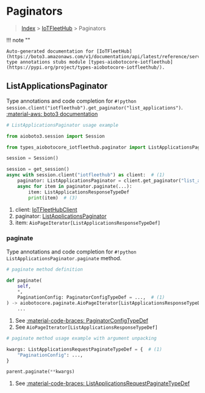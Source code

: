 # Paginators

> [Index](../README.md) > [IoTFleetHub](./README.md) > Paginators

!!! note ""

    Auto-generated documentation for [IoTFleetHub](https://boto3.amazonaws.com/v1/documentation/api/latest/reference/services/iotfleethub.html#iotfleethub)
    type annotations stubs module [types-aiobotocore-iotfleethub](https://pypi.org/project/types-aiobotocore-iotfleethub/).

## ListApplicationsPaginator

Type annotations and code completion for `#!python session.client("iotfleethub").get_paginator("list_applications")`.
[:material-aws: boto3 documentation](https://boto3.amazonaws.com/v1/documentation/api/latest/reference/services/iotfleethub/paginator/ListApplications.html#IoTFleetHub.Paginator.ListApplications)

```python
# ListApplicationsPaginator usage example

from aioboto3.session import Session

from types_aiobotocore_iotfleethub.paginator import ListApplicationsPaginator

session = Session()

session = get_session()
async with session.client("iotfleethub") as client:  # (1)
    paginator: ListApplicationsPaginator = client.get_paginator("list_applications")  # (2)
    async for item in paginator.paginate(...):
        item: ListApplicationsResponseTypeDef
        print(item)  # (3)
```

1. client: [IoTFleetHubClient](./client.md)
2. paginator: [ListApplicationsPaginator](./paginators.md#listapplicationspaginator)
3. item: `AioPageIterator[ListApplicationsResponseTypeDef]`


### paginate

Type annotations and code completion for `#!python ListApplicationsPaginator.paginate` method.

```python
# paginate method definition

def paginate(
    self,
    *,
    PaginationConfig: PaginatorConfigTypeDef = ...,  # (1)
) -> aiobotocore.paginate.AioPageIterator[ListApplicationsResponseTypeDef]:  # (2)
    ...
```

1. See [:material-code-braces: PaginatorConfigTypeDef](./type_defs.md#paginatorconfigtypedef)
2. See `AioPageIterator[ListApplicationsResponseTypeDef]`


```python
# paginate method usage example with argument unpacking

kwargs: ListApplicationsRequestPaginateTypeDef = {  # (1)
    "PaginationConfig": ...,
}

parent.paginate(**kwargs)
```

1. See [:material-code-braces: ListApplicationsRequestPaginateTypeDef](./type_defs.md#listapplicationsrequestpaginatetypedef)
